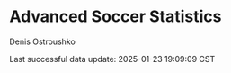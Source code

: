 # Advanced Soccer Statistics
Denis Ostroushko

<!-- gfm -->

Last successful data update: 2025-01-23 19:09:09 CST
